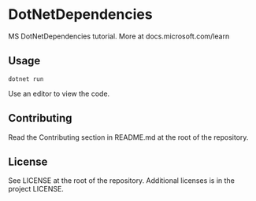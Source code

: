 # DotNetDependencies

MS DotNetDependencies tutorial. More at docs.microsoft.com/learn

## Usage

```dotnetcli
dotnet run
```

Use an editor to view the code.

## Contributing

Read the Contributing section in README.md at the root of the repository.

## License

See LICENSE at the root of the repository. Additional licenses is in the project LICENSE.
